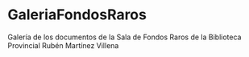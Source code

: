 
# GaleriaFondosRaros

Galería de los documentos de la Sala de Fondos Raros de la Biblioteca Provincial Rubén Martínez Villena

